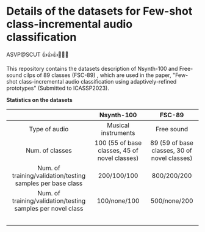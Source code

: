 # Details of the datasets for Few-shot class-incremental audio classification
ASVP@SCUT 👍👍👍🤙🤙🤙

This repository contains the datasets description of Nsynth-100 and Free-sound cilps of 89 classes (FSC-89) , which are used in the paper, 
"Few-shot class-incremental audio classification using adaptively-refined prototypes" (Submitted to ICASSP2023).

**Statistics on the datasets**


|                                                                           |                  Nsynth-100                   |                    FSC-89                    |
|:-------------------------------------------------------------------------:|:---------------------------------------------:|:--------------------------------------------:|
|                               Type of audio                               |              Musical instruments              |                  Free sound                  |
|                              Num. of classes                              | 100 (55 of base classes, 45 of novel classes) | 89 (59 of base classes, 30 of novel classes) |
|        Num. of training/validation/testing samples per base class         |                  200/100/100                  |                 800/200/200                  |
|        Num. of training/validation/testing samples per novel class        |                 100/none/100                  |                 500/none/200                 |
|                                                                           |                                               |                                              |
|                                                                           |                                               |                                              |
|                                                                           |                                               |                                              |
|                                                                           |                                               |                                              |
|                                                                           |                                               |                                              |

